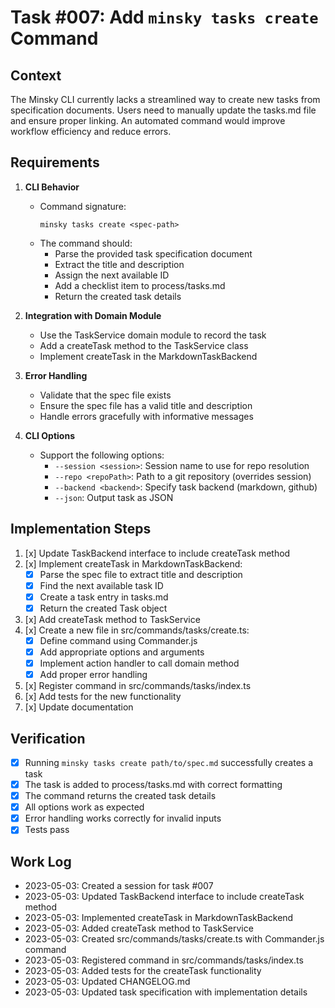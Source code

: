 # Task #007: Add `minsky tasks create` Command

## Context

The Minsky CLI currently lacks a streamlined way to create new tasks from specification documents. Users need to manually update the tasks.md file and ensure proper linking. An automated command would improve workflow efficiency and reduce errors.

## Requirements

1. **CLI Behavior**
   - Command signature:
     ```
     minsky tasks create <spec-path>
     ```
   - The command should:
     - Parse the provided task specification document
     - Extract the title and description
     - Assign the next available ID
     - Add a checklist item to process/tasks.md
     - Return the created task details

2. **Integration with Domain Module**
   - Use the TaskService domain module to record the task
   - Add a createTask method to the TaskService class
   - Implement createTask in the MarkdownTaskBackend

3. **Error Handling**
   - Validate that the spec file exists
   - Ensure the spec file has a valid title and description
   - Handle errors gracefully with informative messages

4. **CLI Options**
   - Support the following options:
     - `--session <session>`: Session name to use for repo resolution
     - `--repo <repoPath>`: Path to a git repository (overrides session)
     - `--backend <backend>`: Specify task backend (markdown, github)
     - `--json`: Output task as JSON

## Implementation Steps

1. [x] Update TaskBackend interface to include createTask method
2. [x] Implement createTask in MarkdownTaskBackend:
   - [x] Parse the spec file to extract title and description
   - [x] Find the next available task ID
   - [x] Create a task entry in tasks.md
   - [x] Return the created Task object
3. [x] Add createTask method to TaskService
4. [x] Create a new file in src/commands/tasks/create.ts:
   - [x] Define command using Commander.js
   - [x] Add appropriate options and arguments
   - [x] Implement action handler to call domain method
   - [x] Add proper error handling
5. [x] Register command in src/commands/tasks/index.ts
6. [x] Add tests for the new functionality
7. [x] Update documentation

## Verification

- [x] Running `minsky tasks create path/to/spec.md` successfully creates a task
- [x] The task is added to process/tasks.md with correct formatting
- [x] The command returns the created task details
- [x] All options work as expected
- [x] Error handling works correctly for invalid inputs
- [x] Tests pass 

## Work Log
- 2023-05-03: Created a session for task #007
- 2023-05-03: Updated TaskBackend interface to include createTask method
- 2023-05-03: Implemented createTask in MarkdownTaskBackend
- 2023-05-03: Added createTask method to TaskService
- 2023-05-03: Created src/commands/tasks/create.ts with Commander.js command
- 2023-05-03: Registered command in src/commands/tasks/index.ts
- 2023-05-03: Added tests for the createTask functionality
- 2023-05-03: Updated CHANGELOG.md
- 2023-05-03: Updated task specification with implementation details 
